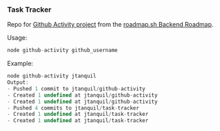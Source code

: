 ### Task Tracker

Repo for [Github Activity project](https://roadmap.sh/projects/github-user-activity) from the [roadmap.sh Backend Roadmap](https://roadmap.sh/backend). 

Usage:

```javascript
node github-activity github_username
```

Example:

```javascript
node github-activity jtanquil
Output:
- Pushed 1 commit to jtanquil/github-activity
- Created 1 undefined at jtanquil/github-activity
- Created 1 undefined at jtanquil/github-activity
- Pushed 4 commits to jtanquil/task-tracker
- Created 1 undefined at jtanquil/task-tracker
- Created 1 undefined at jtanquil/task-tracker
```